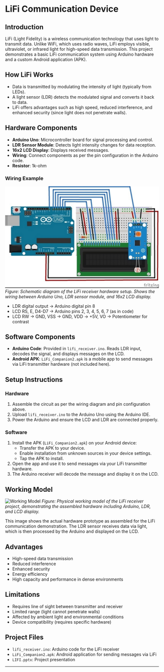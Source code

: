 # LiFi Communication Device

## Introduction
LiFi (Light Fidelity) is a wireless communication technology that uses light to transmit data. Unlike WiFi, which uses radio waves, LiFi employs visible, ultraviolet, or infrared light for high-speed data transmission. This project demonstrates a basic LiFi communication system using Arduino hardware and a custom Android application (APK).

## How LiFi Works
- Data is transmitted by modulating the intensity of light (typically from LEDs).
- A light sensor (LDR) detects the modulated signal and converts it back to data.
- LiFi offers advantages such as high speed, reduced interference, and enhanced security (since light does not penetrate walls).

## Hardware Components
- **Arduino Uno**: Microcontroller board for signal processing and control.
- **LDR Sensor Module**: Detects light intensity changes for data reception.
- **16x2 LCD Display**: Displays received messages.
- **Wiring**: Connect components as per the pin configuration in the Arduino code.
- **Resistor**: 1k-ohm

### Wiring Example

![Schematic Diagram](schematic_diagram.jpeg)
*Figure: Schematic diagram of the LiFi receiver hardware setup. Shows the wiring between Arduino Uno, LDR sensor module, and 16x2 LCD display.*

- LDR digital output → Arduino digital pin 8
- LCD RS, E, D4-D7 → Arduino pins 2, 3, 4, 5, 6, 7 (as in code)
- LCD RW → GND, VSS → GND, VDD → +5V, VO → Potentiometer for contrast

## Software Components
- **Arduino Code**: Provided in `lifi_receiver.ino`. Reads LDR input, decodes the signal, and displays messages on the LCD.
- **Android APK**: `LiFi_Companion2.apk` is a mobile app to send messages via LiFi transmitter hardware (not included here).

## Setup Instructions
### Hardware
1. Assemble the circuit as per the wiring diagram and pin configuration above.
2. Upload `lifi_receiver.ino` to the Arduino Uno using the Arduino IDE.
3. Power the Arduino and ensure the LCD and LDR are connected properly.

### Software
1. Install the APK (`LiFi_Companion2.apk`) on your Android device:
    - Transfer the APK to your device.
    - Enable installation from unknown sources in your device settings.
    - Tap the APK to install.
2. Open the app and use it to send messages via your LiFi transmitter hardware.
3. The Arduino receiver will decode the message and display it on the LCD.

## Working Model

![Working Model](working_model.jpeg)
*Figure: Physical working model of the LiFi receiver project, demonstrating the assembled hardware including Arduino, LDR, and LCD display.*

This image shows the actual hardware prototype as assembled for the LiFi communication demonstration. The LDR sensor receives data via light, which is then processed by the Arduino and displayed on the LCD.


## Advantages
- High-speed data transmission
- Reduced interference
- Enhanced security
- Energy efficiency
- High capacity and performance in dense environments

## Limitations
- Requires line of sight between transmitter and receiver
- Limited range (light cannot penetrate walls)
- Affected by ambient light and environmental conditions
- Device compatibility (requires specific hardware)

## Project Files
- `lifi_receiver.ino`: Arduino code for the LiFi receiver
- `LiFi_Companion2.apk`: Android application for sending messages via LiFi
- `LIFI.pptx`: Project presentation
---
